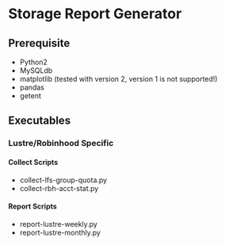 # Storage Report Generator

## Prerequisite

* Python2
* MySQLdb
* matplotlib (tested with version 2, version 1 is not supported!)
* pandas
* getent

## Executables

### Lustre/Robinhood Specific

#### Collect Scripts
* collect-lfs-group-quota.py
* collect-rbh-acct-stat.py

#### Report Scripts
* report-lustre-weekly.py
* report-lustre-monthly.py
